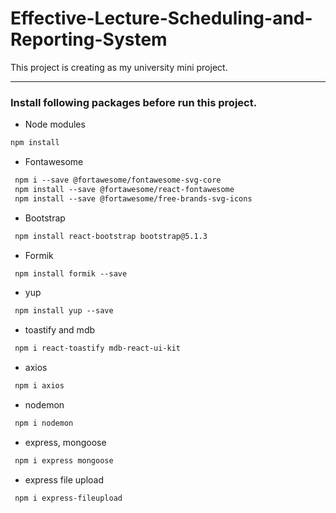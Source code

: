 # Effective-Lecture-Scheduling-and-Reporting-System
This project is creating as my university mini project. 

------
### Install following packages before run this project.

* Node modules
```markdown
npm install
```
* Fontawesome
```markdown
 npm i --save @fortawesome/fontawesome-svg-core
 npm install --save @fortawesome/react-fontawesome
 npm install --save @fortawesome/free-brands-svg-icons
```
* Bootstrap
```markdown
 npm install react-bootstrap bootstrap@5.1.3
```
* Formik
```markdown
 npm install formik --save
```
* yup
```markdown
 npm install yup --save
```
* toastify and mdb
```markdown
 npm i react-toastify mdb-react-ui-kit
```
* axios
```markdown
 npm i axios
```
* nodemon
```markdown
 npm i nodemon
```
* express, mongoose
```markdown
 npm i express mongoose
```
* express file upload
```markdown
 npm i express-fileupload
```